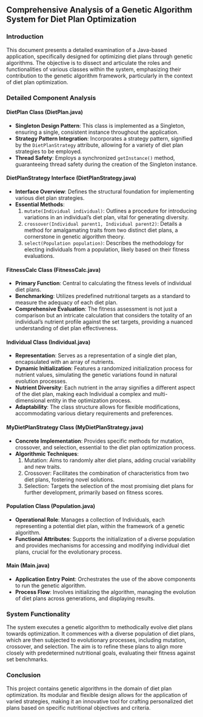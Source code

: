 ## Comprehensive Analysis of a Genetic Algorithm System for Diet Plan Optimization

### Introduction
This document presents a detailed examination of a Java-based application, specifically designed for optimizing diet plans through genetic algorithms. The objective is to dissect and articulate the roles and functionalities of various classes within the system, emphasizing their contribution to the genetic algorithm framework, particularly in the context of diet plan optimization.

### Detailed Component Analysis

#### DietPlan Class (DietPlan.java)
- **Singleton Design Pattern**: This class is implemented as a Singleton, ensuring a single, consistent instance throughout the application.
- **Strategy Pattern Integration**: Incorporates a strategy pattern, signified by the `DietPlanStrategy` attribute, allowing for a variety of diet plan strategies to be employed.
- **Thread Safety**: Employs a synchronized `getInstance()` method, guaranteeing thread safety during the creation of the Singleton instance.

#### DietPlanStrategy Interface (DietPlanStrategy.java)
- **Interface Overview**: Defines the structural foundation for implementing various diet plan strategies.
- **Essential Methods**:
  1. `mutate(Individual individual)`: Outlines a procedure for introducing variations in an individual’s diet plan, vital for generating diversity.
  2. `crossover(Individual parent1, Individual parent2)`: Details a method for amalgamating traits from two distinct diet plans, a cornerstone in genetic algorithm theory.
  3. `select(Population population)`: Describes the methodology for electing individuals from a population, likely based on their fitness evaluations.

#### FitnessCalc Class (FitnessCalc.java)
- **Primary Function**: Central to calculating the fitness levels of individual diet plans.
- **Benchmarking**: Utilizes predefined nutritional targets as a standard to measure the adequacy of each diet plan.
- **Comprehensive Evaluation**: The fitness assessment is not just a comparison but an intricate calculation that considers the totality of an individual’s nutrient profile against the set targets, providing a nuanced understanding of diet plan effectiveness.

#### Individual Class (Individual.java)
- **Representation**: Serves as a representation of a single diet plan, encapsulated with an array of nutrients.
- **Dynamic Initialization**: Features a randomized initialization process for nutrient values, simulating the genetic variations found in natural evolution processes.
- **Nutrient Diversity**: Each nutrient in the array signifies a different aspect of the diet plan, making each Individual a complex and multi-dimensional entity in the optimization process.
- **Adaptability**: The class structure allows for flexible modifications, accommodating various dietary requirements and preferences.

#### MyDietPlanStrategy Class (MyDietPlanStrategy.java)
- **Concrete Implementation**: Provides specific methods for mutation, crossover, and selection, essential to the diet plan optimization process.
- **Algorithmic Techniques**:
  1. Mutation: Aims to randomly alter diet plans, adding crucial variability and new traits.
  2. Crossover: Facilitates the combination of characteristics from two diet plans, fostering novel solutions.
  3. Selection: Targets the selection of the most promising diet plans for further development, primarily based on fitness scores.

#### Population Class (Population.java)
- **Operational Role**: Manages a collection of Individuals, each representing a potential diet plan, within the framework of a genetic algorithm.
- **Functional Attributes**: Supports the initialization of a diverse population and provides mechanisms for accessing and modifying individual diet plans, crucial for the evolutionary process.

#### Main (Main.java)
- **Application Entry Point**: Orchestrates the use of the above components to run the genetic algorithm.
- **Process Flow**: Involves initializing the algorithm, managing the evolution of diet plans across generations, and displaying results.

### System Functionality
The system executes a genetic algorithm to methodically evolve diet plans towards optimization. It commences with a diverse population of diet plans, which are then subjected to evolutionary processes, including mutation, crossover, and selection. The aim is to refine these plans to align more closely with predetermined nutritional goals, evaluating their fitness against set benchmarks.

### Conclusion
This project contains genetic algorithms in the domain of diet plan optimization. Its modular and flexible design allows for the application of varied strategies, making it an innovative tool for crafting personalized diet plans based on specific nutritional objectives and criteria.